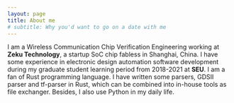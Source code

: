 ```yaml
---
layout: page
title: About me
# subtitle: Why you'd want to go on a date with me
---
```


I am a Wireless Communication Chip Verification Engineering working at **Zeku Technology**, a startup SoC chip fabless in Shanghai, China. I have some experience in electronic design automation software development during my graduate student learning period from 2018-2021 at **SEU**. 
I am a fan of Rust programming language. I have written some parsers, GDSII parser and tf-parser in Rust, which can be combined into in-house tools as file exchanger. Besides, I also use Python in my daily life.
